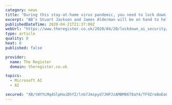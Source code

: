 ```yaml
---
category: news
title: "During this stay-at-home virus pandemic, you need to lock down the home office – and AI can help you - The Register"
excerpt: "BB’s Stuart Jackson and James Alderman will be on hand to help you chart a clear pathway to good cyber security at home. They will focus on the role of AI in reducing the friction between people, platforms, and applications caused by everyday processes being thrown into chaos by dispersed employees. Add some machine learning to your suite of ..."
publishedDateTime: 2020-04-21T21:37:00Z
webUrl: "https://www.theregister.co.uk/2020/04/20/lockdown_ai_security/"
type: article
quality: 0
heat: 0
published: false

provider:
  name: The Register
  domain: theregister.co.uk

topics:
  - Microsoft AI
  - AI

secured: "XB/tWYYLMq4SlpHaiDhYZ/lnb7Jmspyd7JHPJzAMBM06T8aY4/TF9ZroBoEo0YOzyuvJOvvwpLkq6pzdUH0OMtQtvTGdsl5wkhMVs5r/bUv05hvjgsCoin9qlnaF5Dlfe5RGoJ9aS5Ud3ZIMvnd0Wlj1yh8Hro5qI3M1tdSAGjFXWzpD4HfzKRx0hTF3q5LnVyy1Ps1GQS/vc5O6pEJPeHoVbDt0Pn41yF4mv/L4Wpu1vv9tpFuHCfLK/uFhjGqDe0ZnO+bXecKuqLLhApuxjkg5dxAPKyp3eSaKfwKlwkra9ZEO0V+HlK8TbJTifnM8EJBYX1TJ1yL9qDwUYTQB4IKfEIIV2qT4Dc+oDLa6lFgfVkAhWaXo0sBZZELgmXUbwiAiHyyj4pGgTN7GuWnbFWGGRgBZ0UpxqIs8BIEt5ICLtt5z5AX+hfLx5KgB6zpk1a8Ewob+4ptd3NmnyaDresUXbvt3OC/xGfluHOT9SO0=;tXAPdrX7i6QIUw8vJ/M0kg=="
---
```


